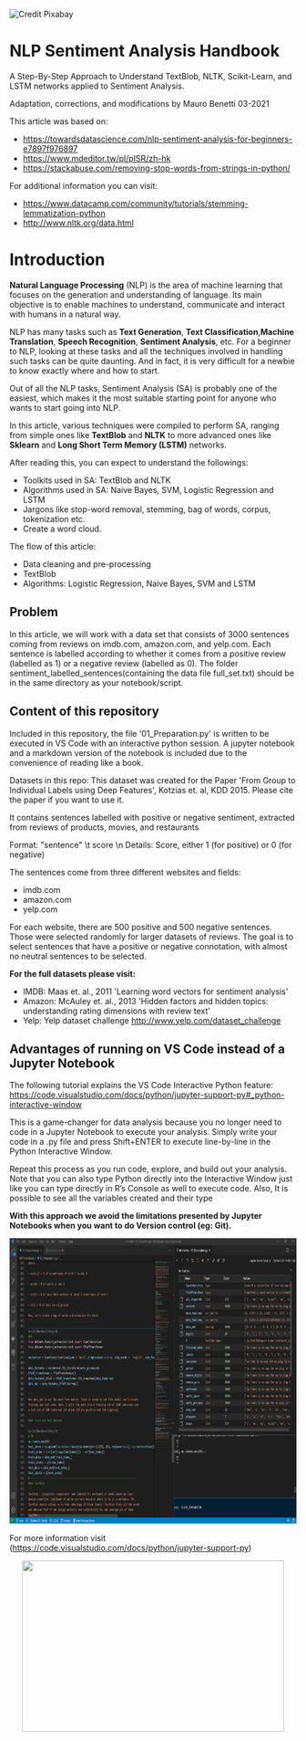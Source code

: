 ![Credit Pixabay](https://cdn.pixabay.com/photo/2016/04/30/13/12/sutterlin-1362879_1280.jpg)

# NLP Sentiment Analysis Handbook

A Step-By-Step Approach to Understand TextBlob, NLTK, Scikit-Learn, and LSTM  networks 
applied to Sentiment Analysis.


Adaptation, corrections, and modifications by Mauro Benetti 03-2021

This article was based on:

* https://towardsdatascience.com/nlp-sentiment-analysis-for-beginners-e7897f976897
* https://www.mdeditor.tw/pl/pISR/zh-hk
* https://stackabuse.com/removing-stop-words-from-strings-in-python/

For additional information you can visit:
* https://www.datacamp.com/community/tutorials/stemming-lemmatization-python
* http://www.nltk.org/data.html



# 
# Introduction

**Natural Language Processing** (NLP) is the area of machine learning that focuses on the generation and understanding of language. Its main objective is to enable machines to understand, communicate and interact with humans in a natural way.

NLP has many tasks such as **Text Generation**, **Text Classification**,**Machine Translation**,  **Speech Recognition**, **Sentiment Analysis**, etc. For a beginner to NLP, looking at these tasks and all the techniques involved in handling such tasks can be quite daunting. 
And in fact, it is very difficult for a newbie to know exactly where and how to start.

Out of all the NLP tasks, Sentiment Analysis (SA) is probably one of the easiest, which makes it the most suitable starting point for anyone who wants to start going into NLP.

In this article, various techniques were compiled to perform SA, ranging from simple ones like **TextBlob** and **NLTK** to more advanced ones like **Sklearn** and **Long Short Term Memory (LSTM)** networks.

After reading this, you can expect to understand the followings:

*   Toolkits used in SA: TextBlob and NLTK
*   Algorithms used in SA: Naive Bayes, SVM, Logistic Regression and LSTM
*   Jargons like stop-word removal, stemming, bag of words, corpus, tokenization etc.
*   Create a word cloud.

The flow of this article:

*   Data cleaning and pre-processing
*   TextBlob
*   Algorithms: Logistic Regression, Naive Bayes, SVM and LSTM
    
## Problem 

In this article, we will work with a data set that consists of 3000 sentences coming from reviews on imdb.com, amazon.com, and yelp.com. Each sentence is labelled according to whether it comes from a positive review (labelled as 1) or a negative review (labelled as 0). The folder sentiment_labelled_sentences(containing the data file full_set.txt) should be in the same directory as your notebook/script.

## Content of this repository

Included in this repository, the file '01_Preparation.py' is written to be executed in 
VS Code with an interactive python session. A jupyter notebook and a markdown version of 
the notebook is included due to the convenience of reading like a book. 

Datasets in this repo: 
This dataset was created for the Paper 'From Group to Individual Labels using Deep Features', Kotzias et. al, KDD 2015. Please cite the paper if you want to use it.

It contains sentences labelled with positive or negative sentiment, extracted from reviews of products, movies, and restaurants

Format:     "sentence" \t score \n
Details:    Score, either 1 (for positive) or 0 (for negative)	

The sentences come from three different websites and fields:

* imdb.com
* amazon.com
* yelp.com

For each website, there are 500 positive and 500 negative sentences. Those were selected randomly for larger datasets of reviews. The goal is to select sentences that have a positive or negative connotation, with almost no neutral sentences to be selected.

**For the full datasets please visit:**

* IMDB: Maas et. al., 2011 'Learning word vectors for sentiment analysis'
* Amazon: McAuley et. al., 2013 'Hidden factors and hidden topics: understanding rating dimensions with review text'
* Yelp: Yelp dataset challenge http://www.yelp.com/dataset_challenge

## Advantages of running on VS Code instead of a Jupyter Notebook

The following tutorial explains the VS Code Interactive Python feature:
https://code.visualstudio.com/docs/python/jupyter-support-py#_python-interactive-window

This is a game-changer for data analysis because you no longer need to code in a Jupyter Notebook to execute your analysis. Simply write your code in a .py file and press Shift+ENTER to execute line-by-line in the Python Interactive Window. 

Repeat this process as you run code, explore, and build out your analysis. Note that you can also type Python directly into the Interactive Window just like you can type directly in R’s Console as well to execute code. Also, It is possible to see all the variables created and their type

**With this approach we avoid the limitations presented by Jupyter Notebooks when you want to do Version control (eg: Git).**

<p align="center">
  <img width="900" height="500" src="figures\Capture.PNG">
</p>


For more information visit (https://code.visualstudio.com/docs/python/jupyter-support-py)

<p align="center">
  <img width="460" height="300" src="https://code.visualstudio.com/assets/docs/python/jupyter/plot-viewer.gif">
</p>

